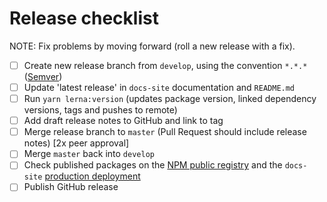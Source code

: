 # Release checklist

NOTE: Fix problems by moving forward (roll a new release with a fix).

- [ ] Create new release branch from `develop`, using the convention `*.*.*` ([Semver](https://semver.org/))
- [ ] Update 'latest release' in `docs-site` documentation and `README.md`
- [ ] Run `yarn lerna:version` (updates package version, linked dependency versions, tags and pushes to remote)
- [ ] Add draft release notes to GitHub and link to tag
- [ ] Merge release branch to `master` (Pull Request should include release notes) [2x peer approval]
- [ ] Merge `master` back into `develop`
- [ ] Check published packages on the [NPM public registry](https://www.npmjs.com/search?q=royalnavy) and the `docs-site` [production deployment](https://docs.royalnavy.io)
- [ ] Publish GitHub release
